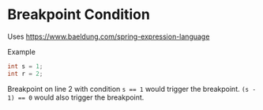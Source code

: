 # Breakpoint Condition

Uses https://www.baeldung.com/spring-expression-language

Example
```java
int s = 1;
int r = 2;
```
Breakpoint on line 2 with condition `s == 1` would trigger the breakpoint.
`(s - 1) == 0` would also trigger the breakpoint.
